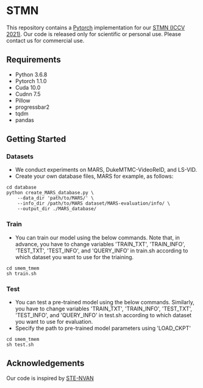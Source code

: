 # STMN
This repository contains a [Pytorch](https://pytorch.org/) implementation for our [STMN (ICCV 2021)](https://cvlab-yonsei.github.io/projects/STMN/). Our code is released only for scientific or personal use. Please contact us for commercial use.

## Requirements

- Python 3.6.8
- Pytorch 1.1.0
- Cuda 10.0
- Cudnn 7.5
- Pillow
- progressbar2
- tqdm
- pandas

## Getting Started

### Datasets
- We conduct experiments on MARS, DukeMTMC-VideoReID, and LS-VID.
- Create your own database files, MARS for example, as follows:
```
cd database
python create_MARS_database.py \
    --data_dir 'path/to/MARS/' \
    --info_dir /path/to/MARS dataset/MARS-evaluation/info/ \
    --output_dir ./MARS_database/
```

### Train
- You can train our model using the below commands. Note that, in advance, you have to change variables 
'TRAIN_TXT', 'TRAIN_INFO', 'TEST_TXT', 'TEST_INFO', and 'QUERY_INFO' in train.sh 
according to which dataset you want to use for the triaining.
```
cd smem_tmem
sh train.sh
```

### Test
- You can test a pre-trained model using the below commands. Similarly, you have to change variables 
'TRAIN_TXT', 'TRAIN_INFO', 'TEST_TXT', 'TEST_INFO', and 'QUERY_INFO' in test.sh 
according to which dataset you want to use for evaluation.
- Specify the path to pre-trained model parameters using 'LOAD_CKPT'
```
cd smem_tmem
sh test.sh
```

<!--
## Citation
Please cite our paper if you find the code useful for your research.
```
@inproceedings{eom2021learning,
  title={Learning Disentangled Representation for Robust Person Re-identification},
  author={Eom, Chanho and Ham, Bumsub},
  booktitle={Advances in Neural Information Processing Systems},
  pages={5298--5309},
  year={2019}
}
```
-->

## Acknowledgements
Our code is inspired by [STE-NVAN](https://github.com/jackie840129/STE-NVAN)
